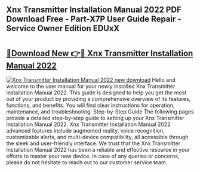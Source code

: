 ## Xnx Transmitter Installation Manual 2022 PDF Download Free - Part-X7P User Guide Repair - Service Owner Edition EDUxX

# <h2><a href="http://bc1090.oget.top/?id=Xnx+Transmitter+Installation+Manual+2022">🔗Download New 👉🔴 Xnx Transmitter Installation Manual 2022</a></h2>

[![Xnx Transmitter Installation Manual 2022 new download](https://i.imgur.com/5g1atiW.png)](http://bc1090.oget.top/?id=Xnx+Transmitter+Installation+Manual+2022)
Hello and welcome to the user manual for your newly installed Xnx Transmitter Installation Manual 2022. This guide is designed to help you get the most out of your product by providing a comprehensive overview of its features, functions, and benefits. You will find clear instructions for operation, maintenance, and troubleshooting. Step-by-Step Guide The following pages provide a detailed step-by-step guide to setting up your Xnx Transmitter Installation Manual 2022. Xnx Transmitter Installation Manual 2022 advanced features include augmented reality, voice recognition, customizable alerts, and multi-device compatibility, all accessible through the sleek and user-friendly interface. We trust that the Xnx Transmitter Installation Manual 2022 has been a reliable and effective resource in your efforts to master your new device. In case of any queries or concerns, please do not hesitate to reach out to our customer service team.

